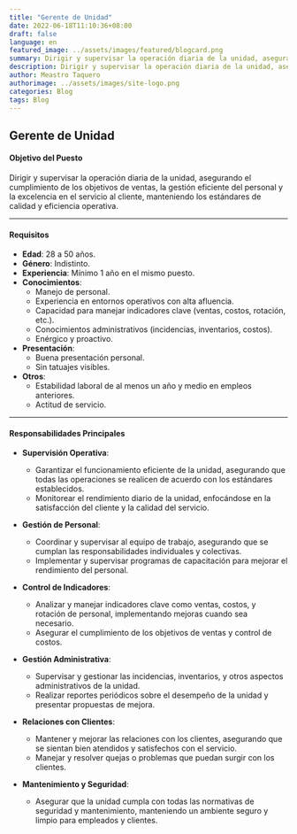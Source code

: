 ```yaml
---
title: "Gerente de Unidad"
date: 2022-06-18T11:10:36+08:00
draft: false
language: en
featured_image: ../assets/images/featured/blogcard.png
summary: Dirigir y supervisar la operación diaria de la unidad, asegurando el cumplimiento de los objetivos de ventas, la gestión eficiente del personal y la excelencia en el servicio al cliente, manteniendo los estándares de calidad y eficiencia operativa.
description: Dirigir y supervisar la operación diaria de la unidad, asegurando el cumplimiento de los objetivos de ventas, la gestión eficiente del personal y la excelencia en el servicio al cliente, manteniendo los estándares de calidad y eficiencia operativa.
author: Meastro Taquero
authorimage: ../assets/images/site-logo.png
categories: Blog
tags: Blog
---
```

## Gerente de Unidad

#### **Objetivo del Puesto**
Dirigir y supervisar la operación diaria de la unidad, asegurando el cumplimiento de los objetivos de ventas, la gestión eficiente del personal y la excelencia en el servicio al cliente, manteniendo los estándares de calidad y eficiencia operativa.

---

#### **Requisitos**

- **Edad**: 28 a 50 años.
- **Género**: Indistinto.
- **Experiencia**: Mínimo 1 año en el mismo puesto.
- **Conocimientos**:
  - Manejo de personal.
  - Experiencia en entornos operativos con alta afluencia.
  - Capacidad para manejar indicadores clave (ventas, costos, rotación, etc.).
  - Conocimientos administrativos (incidencias, inventarios, costos).
  - Enérgico y proactivo.
- **Presentación**:
  - Buena presentación personal.
  - Sin tatuajes visibles.
- **Otros**:
  - Estabilidad laboral de al menos un año y medio en empleos anteriores.
  - Actitud de servicio.

---

#### **Responsabilidades Principales**

- **Supervisión Operativa**:
  - Garantizar el funcionamiento eficiente de la unidad, asegurando que todas las operaciones se realicen de acuerdo con los estándares establecidos.
  - Monitorear el rendimiento diario de la unidad, enfocándose en la satisfacción del cliente y la calidad del servicio.

- **Gestión de Personal**:
  - Coordinar y supervisar al equipo de trabajo, asegurando que se cumplan las responsabilidades individuales y colectivas.
  - Implementar y supervisar programas de capacitación para mejorar el rendimiento del personal.

- **Control de Indicadores**:
  - Analizar y manejar indicadores clave como ventas, costos, y rotación de personal, implementando mejoras cuando sea necesario.
  - Asegurar el cumplimiento de los objetivos de ventas y control de costos.

- **Gestión Administrativa**:
  - Supervisar y gestionar las incidencias, inventarios, y otros aspectos administrativos de la unidad.
  - Realizar reportes periódicos sobre el desempeño de la unidad y presentar propuestas de mejora.

- **Relaciones con Clientes**:
  - Mantener y mejorar las relaciones con los clientes, asegurando que se sientan bien atendidos y satisfechos con el servicio.
  - Manejar y resolver quejas o problemas que puedan surgir con los clientes.

- **Mantenimiento y Seguridad**:
  - Asegurar que la unidad cumpla con todas las normativas de seguridad y mantenimiento, manteniendo un ambiente seguro y limpio para empleados y clientes.
